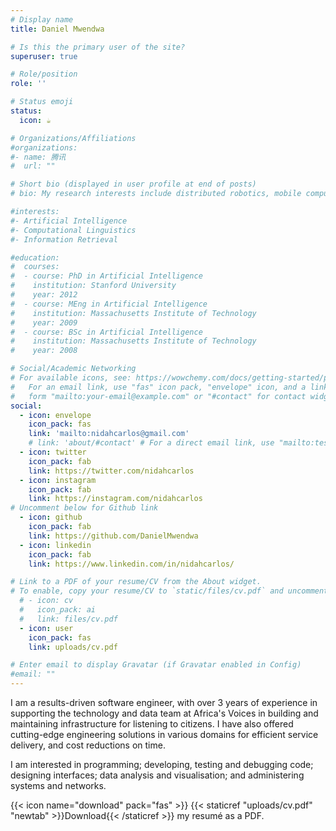 ```yaml
---
# Display name
title: Daniel Mwendwa

# Is this the primary user of the site?
superuser: true

# Role/position
role: ''

# Status emoji
status:
  icon: ☕️

# Organizations/Affiliations
#organizations:
#- name: 腾讯
#  url: ""

# Short bio (displayed in user profile at end of posts)
# bio: My research interests include distributed robotics, mobile computing and programmable matter.

#interests:
#- Artificial Intelligence
#- Computational Linguistics
#- Information Retrieval

#education:
#  courses:
#  - course: PhD in Artificial Intelligence
#    institution: Stanford University
#    year: 2012
#  - course: MEng in Artificial Intelligence
#    institution: Massachusetts Institute of Technology
#    year: 2009
#  - course: BSc in Artificial Intelligence
#    institution: Massachusetts Institute of Technology
#    year: 2008

# Social/Academic Networking
# For available icons, see: https://wowchemy.com/docs/getting-started/page-builder/#icons
#   For an email link, use "fas" icon pack, "envelope" icon, and a link in the
#   form "mailto:your-email@example.com" or "#contact" for contact widget.
social:
  - icon: envelope
    icon_pack: fas
    link: 'mailto:nidahcarlos@gmail.com'
    # link: 'about/#contact' # For a direct email link, use "mailto:test@example.org".
  - icon: twitter
    icon_pack: fab
    link: https://twitter.com/nidahcarlos
  - icon: instagram
    icon_pack: fab
    link: https://instagram.com/nidahcarlos
# Uncomment below for Github link
  - icon: github
    icon_pack: fab
    link: https://github.com/DanielMwendwa
  - icon: linkedin
    icon_pack: fab
    link: https://www.linkedin.com/in/nidahcarlos/

# Link to a PDF of your resume/CV from the About widget.
# To enable, copy your resume/CV to `static/files/cv.pdf` and uncomment the lines below.
  # - icon: cv
  #   icon_pack: ai
  #   link: files/cv.pdf
  - icon: user
    icon_pack: fas
    link: uploads/cv.pdf

# Enter email to display Gravatar (if Gravatar enabled in Config)
#email: ""
---
```


I am a results-driven software engineer, with over 3 years of experience in supporting the technology and data team at Africa's Voices in building and maintaining infrastructure for listening to citizens. I have also offered cutting-edge engineering solutions in various domains for efficient service delivery, and cost reductions on time.

I am interested in programming; developing, testing and debugging code; designing interfaces; data analysis and visualisation; and administering systems and networks.

{{< icon name="download" pack="fas" >}} {{< staticref "uploads/cv.pdf" "newtab" >}}Download{{< /staticref >}} my resumé as a PDF.
